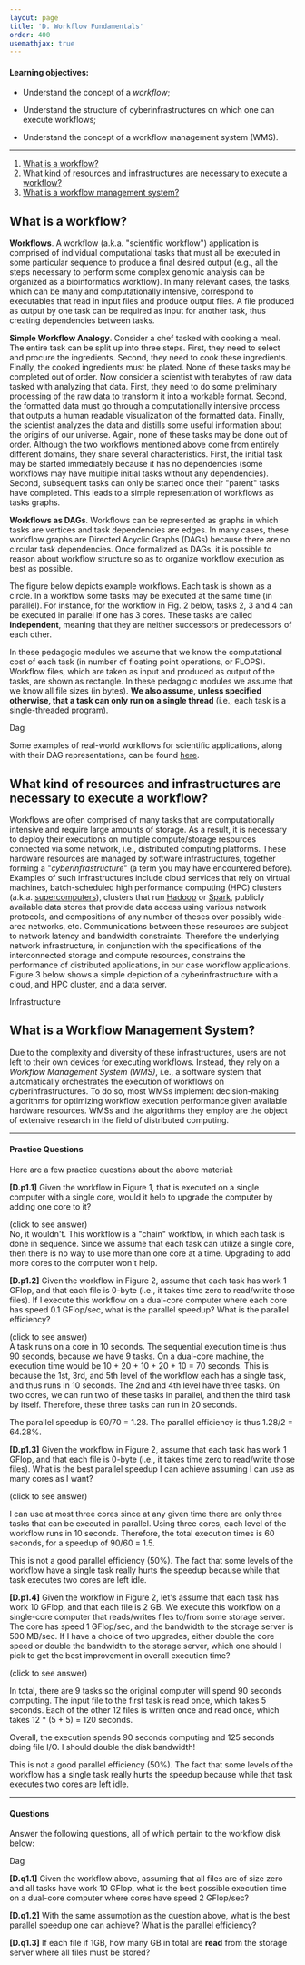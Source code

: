 ```yaml
---
layout: page
title: 'D. Workflow Fundamentals'
order: 400
usemathjax: true
---
```


#### Learning objectives:

  - Understand the concept of a *workflow*;
  
  - Understand the structure of cyberinfrastructures on which one can execute
    workflows;

  - Understand the concept of a workflow management system (WMS).

---


1. [What is a workflow?](#what-is-a-workflow)
2. [What kind of resources and infrastructures are necessary to execute a workflow?](#what-kind-of-resources-and-infrastructures-are-necessary-to-execute-a-workflow)
3. [What is a workflow management system?](#what-is-a-workflow-management-system)

## What is a workflow?

**Workflows**. A workflow (a.k.a. "scientific workflow") application is comprised of individual computational tasks that must all be executed in some particular sequence to produce a final desired output (e.g., all the steps necessary to perform some complex genomic analysis can be organized as a bioinformatics workflow). In many relevant cases, the tasks, which can be many and computationally intensive, correspond to executables that read in input files and produce output files.  A file produced as output by one task can be required as input for another task, thus creating dependencies between tasks.

**Simple Workflow Analogy**. Consider a chef tasked with cooking a meal. The entire task can be split up into three steps. First, they need to select and procure the ingredients. Second, they need to cook these ingredients. Finally, the cooked ingredients must be plated. None of these tasks may be completed out of order. Now consider a scientist with terabytes of raw data tasked with analyzing that data. First, they need to do some preliminary processing of the raw data to transform it into a workable format. Second, the formatted data must go through a computationally intensive process that outputs a human readable visualization of the formatted data. Finally, the scientist analyzes the data and distills some useful information about the origins of our universe. Again, none of these tasks may be done out of order. Although the two workflows mentioned above come from entirely different domains, they share several characteristics. First, the initial task may be started immediately because it has no dependencies (some workflows may have multiple initial tasks without any dependencies). Second, subsequent tasks can only be started once their "parent" tasks have completed. This leads to a simple representation of workflows as tasks graphs.

**Workflows as DAGs**. Workflows can be represented as graphs in which
tasks are vertices and task dependencies are edges. In many cases, these
workflow graphs are Directed Acyclic Graphs (DAGs) because there are no
circular task dependencies.  Once formalized as DAGs, it is possible to
reason about workflow structure so as to organize workflow execution as
best as possible.

The figure below depicts example workflows. Each task is shown as a circle. In a workflow
some tasks may be executed at the same time (in parallel). For instance, for the workflow
in Fig. 2 below, tasks 2, 3 and 4 can be executed in parallel if one has 3 cores. These tasks
are called **independent**, meaning that they are neither successors or predecessors of
each other. 

In these pedagogic modules we assume that we know the computational cost of
each task (in number of floating point operations, or FLOPS). Workflow
files, which are taken as input and produced as output of the tasks, are
shown as rectangle. In these pedagogic modules we assume that we know all
file sizes (in bytes). **We also assume, unless specified otherwise, that
a task can only run on a single thread** (i.e., each task is a single-threaded program). 

<object class="figure" type="image/svg+xml" data="{{ site.baseurl }}/public/img/workflow_fundamentals/dag.svg">Dag</object>

Some examples of real-world workflows for scientific applications, along with their DAG representations, can be found [here](https://pegasus.isi.edu/application-showcase/).

## What kind of resources and infrastructures are necessary to execute a workflow?

Workflows are often comprised of many tasks that are computationally intensive and require large amounts of storage. As a result, it is necessary to deploy their executions on multiple compute/storage resources connected via some network, i.e., distributed computing platforms. These hardware resources are managed by software infrastructures, together forming a "*cyberinfrastructure*" (a term you may have encountered before). Examples of such infrastructures include cloud services that rely on virtual machines,  batch-scheduled high performance computing (HPC) clusters (a.k.a. [supercomputers](https://www.top500.org/)), clusters that run [Hadoop](https://hadoop.apache.org/) or [Spark](https://spark.apache.org/), publicly available data stores that provide data access using various network protocols, and compositions of any number of theses over possibly wide-area networks, etc. Communications between these resources are subject to network latency and bandwidth constraints. Therefore the underlying network infrastructure, in conjunction with the specifications of the interconnected storage and compute resources,  constrains the performance of distributed applications, in our case workflow applications. Figure 3 below shows a simple depiction of a cyberinfrastructure with a cloud, and HPC cluster, and a data server. 


<object class="figure" type="image/svg+xml" data="{{ site.baseurl }}/public/img/workflow_fundamentals/infrastructure.svg">Infrastructure</object>

## What is a Workflow Management System?

Due to the complexity and diversity of these infrastructures, users are not left to their own devices for executing workflows. Instead, they rely 
on a *Workflow Management System (WMS)*, i.e., a software system that automatically orchestrates the execution of workflows on cyberinfrastructures. To do so, most WMSs implement decision-making algorithms for optimizing workflow execution performance given available hardware resources. WMSs and the algorithms they employ are the object of extensive research in the field of distributed computing.


---

#### Practice Questions

Here are a few practice questions about the above material:


**[D.p1.1]** Given the workflow in Figure 1, that is executed on a 
single computer with a single core, would it help to upgrade
the computer by adding one core to it?


<div class="ui accordion fluid">
  <div class=" title">
    <i class="dropdown icon"></i>
    (click to see answer)
  </div>
  <div markdown="1" class="ui segment content">
No, it wouldn't. This workflow is a "chain" workflow, in which
each task is done in sequence. Since we assume that each task
can utilize a single core, then there is no way to use more than
one core at a time. Upgrading to add more cores to the computer
won't help.
  </div>
</div>

**[D.p1.2]** Given the workflow in Figure 2, assume that each task
has work 1 GFlop, and that each file is 0-byte (i.e., it takes time zero to
read/write those files). If I execute this workflow on a dual-core computer
where each core has speed 0.1 GFlop/sec, what is the parallel speedup? What
is the parallel efficiency?


<div class="ui accordion fluid">
  <div class=" title">
    <i class="dropdown icon"></i>
    (click to see answer)
  </div>
  <div markdown="1" class="ui segment content">
A task runs on a core in 10 seconds.  The sequential execution time is thus
90 seconds, because we have 9 tasks.  On a dual-core machine, 
the execution time would be 10 + 20 + 10 + 20 + 10 = 70 seconds. 
This is because the 1st, 3rd, and 5th level of the workflow
each has a single task, and thus runs in 10 seconds. The 2nd
and 4th level have three tasks. On two cores, we can run
two of these tasks in parallel, and then the third task
by itself. Therefore, these three tasks can run in 20 seconds. 

The parallel speedup is 90/70 = 1.28. The parallel
efficiency is thus 1.28/2 = 64.28%. 
 
  </div>
</div>

**[D.p1.3]** Given the workflow in Figure 2, assume that each task
has work 1 GFlop, and that each file is 0-byte (i.e., it takes time zero to
read/write those files). What is the best parallel speedup
I can achieve assuming I can use as many cores as I want?

<div class="ui accordion fluid">
  <div class=" title">
    <i class="dropdown icon"></i>
    (click to see answer)
  </div>
  <div markdown="1" class="ui segment content">

I can use at most three cores since at any given time there
are only three tasks that can be executed in parallel. Using
three cores, each level of the workflow runs in 10 seconds.
Therefore, the total execution times is 60 seconds, for a 
speedup of 90/60 = 1.5. 

This is not a good parallel efficiency (50%). The fact that
some levels of the workflow have a single task really 
hurts the speedup because while that task executes 
two cores are left idle. 
 
  </div>
</div>

**[D.p1.4]** Given the workflow in Figure 2, let's assume that each task
has work 10 GFlop, and that each file is 2 GB. We execute this workflow on
a single-core computer that reads/writes files to/from some storage server.
The core has speed 1 GFlop/sec, and the bandwidth to the storage server is
500 MB/sec. If I have a choice of two upgrades, either double the core
speed or double the bandwidth to the storage server, which one should I
pick to get the best improvement in overall execution time?


<div class="ui accordion fluid">
  <div class=" title">
    <i class="dropdown icon"></i>
    (click to see answer)
  </div>
  <div markdown="1" class="ui segment content">

In total, there are 9 tasks so the original computer will spend 90 seconds
computing. The input file to the first task is read once, which takes 5 seconds. 
Each of the other 12 files is written once and read once, which takes
12 * (5 + 5) = 120 seconds. 

Overall, the execution spends 90 seconds computing and 125 seconds doing 
file I/O. I should double the disk bandwidth!

This is not a good parallel efficiency (50%). The fact that
some levels of the workflow has a single task really 
hurts the speedup because while that task executes 
two cores are left idle. 
 
  </div>
</div>


---

#### Questions

Answer the following questions, all of which pertain to the workflow
disk below:

<object class="figure" type="image/svg+xml" data="{{ site.baseurl }}/public/img/workflow_fundamentals/dag_questions.svg">Dag</object>

<p></p>

**[D.q1.1]** Given the workflow above, assuming that all files are of
size zero and all tasks have work 10 GFlop, what is the best possible
execution time on a dual-core computer where cores have speed 2 GFlop/sec?

<p></p>

**[D.q1.2]** With the same assumption as the question above, what is the
best parallel speedup one can achieve?  What is the parallel efficiency?

<p></p>

**[D.q1.3]** If each file if 1GB, how many GB in total are **read** from
the storage server where all files must be stored?

<p></p>








<p> </p>

